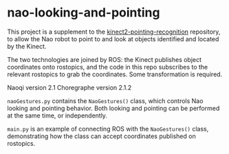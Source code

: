 # nao-looking-and-pointing
This project is a supplement to the [kinect2-pointing-recognition](https://github.com/thomasweng15/kinect2_pointing_recognition) repository, to allow the Nao robot to point to and look at objects identified and located by the Kinect. 

The two technologies are joined by ROS: the Kinect publishes object coordinates onto rostopics, and the code in this repo subscribes to the relevant rostopics to grab the coordinates. Some transformation is required. 

Naoqi version 2.1
Choregraphe version 2.1.2

`naoGestures.py` contains the `NaoGestures()` class, which controls Nao looking and pointing behavior. Both looking and pointing can be performed at the same time, or independently. 

`main.py` is an example of connecting ROS with the `NaoGestures()` class, demonstrating how the class can accept coordinates published on rostopics. 
